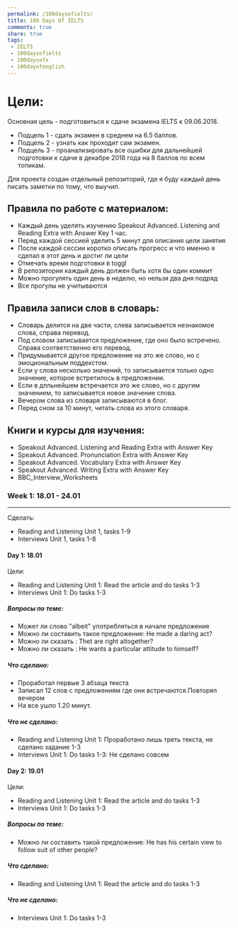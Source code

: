```yaml
---
permalink: /100daysofielts/
title: 100 Days Of IELTS
comments: true
share: true
tags:
 - IELTS
 - 100daysofielts
 - 100daysofx
 - 100dayofenglish
---
```

# Цели:
Основная цель - подготовиться к сдаче экзамена IELTS к 09.06.2018.
* Подцель 1 - сдать экзамен в среднем на 6.5 баллов.
* Подцель 2 - узнать как проходит сам экзамен.
* Подцель 3 - проанализировать все ошибки для дальнейшей подготовки к сдаче в декабре 2018 года на 8 баллов по всем топикам.
   

Для проекта создан отдельный репозиторий, где я буду каждый день писать заметки по тому, что выучил.

## Правила по работе с материалом:

* Каждый день уделять изучению Speakout Advanced. Listening and Reading Extra with Answer Key 1 час.  
* Перед каждой сессией уделить 5 минут для описания цели занятия
* После каждой сессии коротко описать прогресс и что именно я сделал в этот день и достиг ли цели
* Отмечать время подготовки в toggl
* В репозитории каждый день должен быть хотя бы один коммит
* Можно прогулять один день в неделю, но нельзя два дня подряд
* Все прогулы не учитываются

## Правила записи слов в словарь:

* Словарь делится на две части, слева записывается незнакомое слова, справа перевод.
* Под словом записывается предложение, где оно было встречено. Справа соответственно его перевод.
* Придумывается другое предложение на это же слово, но с эмоциональным поддекстом.
* Если у слова несколько значений, то записывается только одно значение, которое встретилось в предложении.
* Если в дпльнейшем встречается это же слово, но с другим значением, то записывается новое значение слова.
* Вечером слова из словаря записываются в блог.
* Перед сном за 10 минут, читать слова из этого словаря.
## Книги и курсы для изучения:

* Speakout Advanced. Listening and Reading Extra with Answer Key
* Speakout Advanced. Pronunciation Extra with Answer Key
* Speakout Advanced. Vocabulary Extra with Answer Key
* Speakout Advanced. Writing Extra with Answer Key
* BBC_Interview_Worksheets


### Week 1: 18.01 - 24.01  
--------------------------
 Сделать:
- Reading and Listening Unit 1, tasks 1-9
- Interviews Unit 1, tasks 1-8 

#### Day 1: 18.01

 Цели:
- Reading and Listening Unit 1: Read the article and do tasks 1-3
- Interviews Unit 1: Do tasks 1-3

##### Вопросы по теме:

- Может ли слово "albeit" употребляться в начале предложения
- Можно ли составить такое предложение: He made a daring act?
- Можно ли сказать : Thet are right altogether?
- Можно ли сказать : He wants a particular attitude to himself?

##### Что сделано:

- Проработал первые 3 абзаца текста
- Записал 12 слов с предложениям где они встречаются.Повторял вечером
- На все ушло 1.20 минут.

##### Что не сделано:
 
- Reading and Listening Unit 1: Проработано лишь треть текста, не сделано задание 1-3
- Interviews Unit 1: Do tasks 1-3: Не сделано совсем

#### Day 2: 19.01

 Цели:
- Reading and Listening Unit 1: Read the article and do tasks 1-3
- Interviews Unit 1: Do tasks 1-3

##### Вопросы по теме:

- Можно ли составить такой предложение: He has his certain view to follow suit of other people?

##### Что сделано:

- Reading and Listening Unit 1: Read the article and do tasks 1-3

##### Что не сделано:
 
- Interviews Unit 1: Do tasks 1-3



